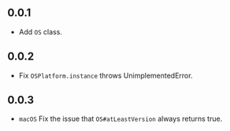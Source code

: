 ## 0.0.1

* Add `OS` class.

## 0.0.2

* Fix `OSPlatform.instance` throws UnimplementedError.

## 0.0.3

* `macOS` Fix the issue that `OS#atLeastVersion` always returns true.
